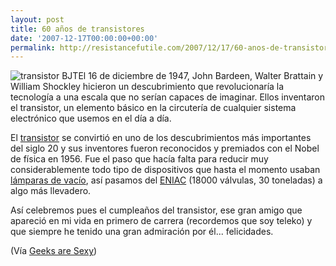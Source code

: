 ```yaml
---
layout: post
title: 60 años de transistores
date: '2007-12-17T00:00:00+00:00'
permalink: http://resistancefutile.com/2007/12/17/60-anos-de-transistores/
---
```

<img src='http://resistancefutile.com/wp-content/60px-bjt_pnp_symbol_casesvg.png' alt='transistor BJT' class="derecha"/>El 16 de diciembre de 1947, John Bardeen, Walter Brattain y William Shockley hicieron un descubrimiento que revolucionaría la tecnología a una escala que no serían capaces de imaginar. Ellos inventaron el transistor, un elemento básico en la circutería de cualquier sistema electrónico que usemos en el día a día.

El <a href="http://es.wikipedia.org/wiki/Transistor">transistor</a> se convirtió en uno de los descubrimientos más importantes del siglo 20 y sus inventores fueron reconocidos y premiados con el Nobel de física en 1956. Fue el paso que hacía falta para reducir muy considerablemente todo tipo de dispositivos que hasta el momento usaban <a href="http://es.wikipedia.org/wiki/V%C3%A1lvula_termoi%C3%B3nica">lámparas de vacío</a>, así pasamos del <a href="http://es.wikipedia.org/wiki/ENIAC">ENIAC</a> (18000 válvulas, 30 toneladas) a algo más llevadero.

Así celebremos pues el cumpleaños del transistor, ese gran amigo que apareció en mi vida en primero de carrera (recordemos que soy teleko) y que siempre he tenido una gran admiración por él... felicidades.

(Vía <a href="http://www.geeksaresexy.net/2007/12/12/the-transistor-turns-60/">Geeks are Sexy</a>)
